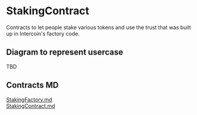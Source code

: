 # StakingContract
Contracts to let people stake various tokens and use the trust that was built up in Intercoin's factory code.

## Diagram to represent usercase
TBD

## Contracts MD
[StakingFactory.md](docs/contracts/StakingFactory.md)<br>
[StakingContract.md](docs/contracts/StakingContract.md)<br>
